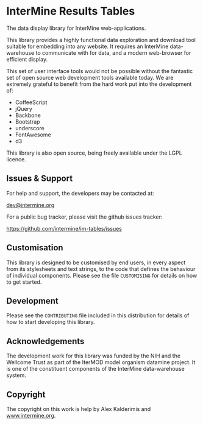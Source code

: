 InterMine Results Tables
=========================

The data display library for InterMine web-applications.

This library provides a highly functional data exploration and
download tool suitable for embedding into any website. It requires
an InterMine data-warehouse to communicate with for data, and a
modern web-browser for efficient display.

This set of user interface tools would not be possible without the
fantastic set of open source web development tools available today.
We are extremely grateful to benefit from the hard work put into the
development of:

 * CoffeeScript
 * jQuery
 * Backbone
 * Bootstrap
 * underscore
 * FontAwesome
 * d3

This library is also open source, being freely available under the
LGPL licence.

Issues & Support
-----------------

For help and support, the developers may be contacted at:

  dev@intermine.org

For a public bug tracker, please visit the github issues tracker:

  https://github.com/intermine/im-tables/issues

Customisation
--------------

This library is designed to be customised by end users, in every aspect
from its stylesheets and text strings, to the code that defines the 
behaviour of individual components. Please see the file `CUSTOMISING` for
details on how to get started.

Development
-------------

Please see the `CONTRIBUTING` file included in this distribution
for details of how to start developing this library.

Acknowledgements
-----------------

The development work for this library was funded by the NIH and the 
Wellcome Trust as part of the IterMOD model organism datamine project.
It is one of the constituent components of the InterMine data-warehouse
system.

Copyright
----------

The copyright on this work is help by Alex Kalderimis and www.intermine.org.
